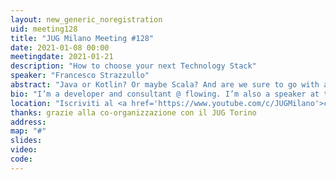 ```yaml
---
layout: new_generic_noregistration
uid: meeting128
title: "JUG Milano Meeting #128"
date: 2021-01-08 00:00
meetingdate: 2021-01-21
description: "How to choose your next Technology Stack"
speaker: "Francesco Strazzullo"
abstract: "Java or Kotlin? Or maybe Scala? And are we sure to go with another Monolith or should we use Microservices? These are some of the decisions that every frontend team needs to address when working on a product. Nevertheless, decision-making is a skill that is normally considered unimportant by developers. In this talk, I will show some useful decision-making techniques that are quite useful when making these and other kinds of decisions."
bio: "I’m a developer and consultant @ flowing. I’m also a speaker at tech conferences and meetup. I’m the author of “Frameworkless Front-end Development”. In my free time, I like to relax playing with my Playstation or cooking some strange ethnic dish for my wife."
location: "Iscriviti al <a href='https://www.youtube.com/c/JUGMilano'>canale YouTube di JUG Milano</a> e <a href='https://www.youtube.com/c/JUGTorino'>JUG Torino</a> e <b>clicca la campanella</b> su YouTube: riceverai notifica direttamente da YouTube quando saremo live!"
thanks: grazie alla co-organizzazione con il JUG Torino 
address: 
map: "#"
slides: 
video:
code:  
---
```

